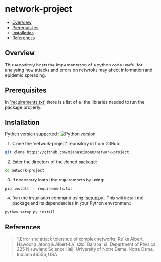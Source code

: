 # network-project


* [Overview](#overview)
* [Prerequisites](#prerequisites)
* [Installation](#installation)
* [References](#references)



  
## Overview 
This repository hosts the implementation of a python code useful for analysing how attacks and errors on netwroks may affect information and epidemic spreading. 


## Prerequisites

In ['requirements.txt'](url) there is a list of all the libraries needed to run the package properly.

## Installation

Python version supported : ![Python version](https://img.shields.io/badge/python-3.5|3.6|3.7|3.8|3.9|3.10|3.11-blue.svg)

1. Clone the 'network-project' repository in from GitHub:
```bash
git clone https://github.com/mianascimben/network-project
```

2. Enter the directory of the cloned package:
```bash
cd network-project
```

3. If necessary install the requirements by using:
```bash
pip install -r requirements.txt
```

4. Run the installation command using ['setup.py'](url). This will install the package and its dependencies in your Python environment:
```bash
python setup.py install
```

## References

<blockquote>1.Error and attack tolerance of complex networks; Re´ka Albert, Hawoong Jeong & Albert-La´ szlo´ Baraba´ si; Department of Physics, 225 Nieuwland Science Hall, University of Notre Dame,
Notre Dame, Indiana 46556, USA <blockquote>
